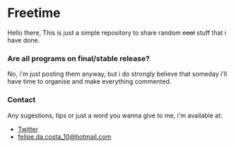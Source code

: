 # Freetime
Hello there,
This is just a simple repository to share random ~~cool~~ stuff that i have done.

### Are all programs on final/stable release?
No, i'm just posting them anyway, but i do strongly believe that someday i'll have time to organise and make everything commented.

### Contact
Any sugestions, tips or just a word you wanna give to me, i'm available at:
<!-- - [Facebook](https://www.facebook.com/Felipe.da.Costa.Ramos) -->
- [Twitter](www.twitter.com/felipencerramos)
- [felipe.da.costa_10@hotmail.com](mailto:felipe.da.costa_10@hotmail.com)
